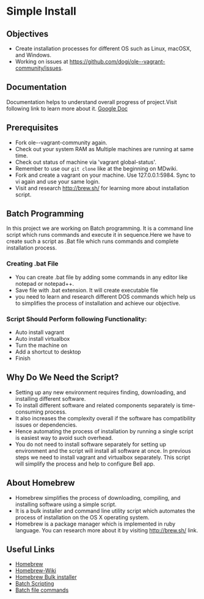 # Simple Install

## Objectives 

* Create installation processes for different OS such as Linux, macOSX, and Windows.
* Working on issues at https://github.com/dogi/ole--vagrant-community/issues.

## Documentation

Documentation helps to  understand overall progress of project.Visit following link to learn more about it. 
[Google Doc](https://docs.google.com/document/d/1IlC77U8ebk0IINuy78EGkXMMKtSTVDD4r_RYMXvyKkM/edit?usp=sharing)

## Prerequisites

* Fork ole--vagrant-community again.
* Check out your system RAM as Multiple machines are running at same time.
* Check  out status of machine via 'vagrant global-status'.
* Remember to use our `git clone` like at the beginning on MDwiki.
* Fork and create a vagrant on your machine. Use 127.0.0.1:5984. Sync to vi again and use your same login. 
* Visit and research http://brew.sh/ for learning more about installation script.

## Batch Programming

In this project we are working on Batch programming. It is a command line script which runs commands and execute it in sequence.Here we have to create such a script as .Bat file which runs commands and complete installation process.

### Creating .bat File

* You can create .bat file by adding some commands in any editor like notepad or notepad++.
* Save file with .bat extension. It will create executable file
* you need to learn and research different DOS commands which help us to simplifies the process of installation and achieve our objective. 

### Script Should Perform following Functionality:

* Auto install vagrant
* Auto install virtualbox
* Turn the machine on
* Add a shortcut to desktop
* Finish

## Why Do We Need the Script?

* Setting up any new environment requires finding, downloading, and installing different software.
* To install different software and related components separately is time-consuming process.
* It also increases the complexity overall if the software has compatibility issues or dependencies.
* Hence automating the process of installation by running a single script is easiest way to avoid such overhead. 
* You do not need to install software separately for setting up environment and the script will install all software at once.
In previous steps we need to install vagrant and virtualbox separately. This script will simplify the process and help to configure Bell app.

## About Homebrew

* Homebrew simplifies the process of downloading, compiling, and installing software using a simple script. 
* It is a bulk installer and command line utility script which automates the process of installation on the OS X operating system. 
* Homebrew is a package manager which is implemented in ruby language. You can research more about it by visiting http://brew.sh/ link. 

## Useful Links

* [Homebrew](http://brew.sh/ )  
* [Homebrew-Wiki](https://en.wikipedia.org/wiki/Homebrew_%28package_management_software%29)  
* [Homebrew Bulk installer](http://lifehacker.com/how-to-make-your-own-bulk-app-installer-for-os-x-1586252163)  
* [Batch Scripting](http://www.tutorialspoint.com/batch_script/batch_script_overview.htm)  
* [Batch file commands](https://www.tutorialspoint.com/batch_script/batch_script_commands.htm)